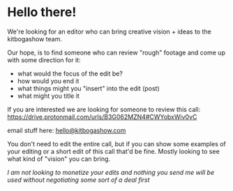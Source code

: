 # Hello there! 
We're looking for an editor who can bring creative vision + ideas to the kitbogashow team. 

Our hope, is to find someone who can review "rough" footage and come up with some direction for it:
- what would the focus of the edit be?
- how would you end it
- what things might you "insert" into the edit (post)
- what might you title it

If you are interested we are looking for someone to review this call:
https://drive.protonmail.com/urls/B3G062MZN4#CWYobxWiv0vC

email stuff here:
hello@kitbogashow.com 

You don't need to edit the entire call, but if you can show some examples of your editing or a short edit of this call that'd be fine. 
Mostly looking to see what kind of "vision" you can bring. 


*I am not looking to monetize your edits and nothing you send me will be used without negotiating some sort of a deal first*
